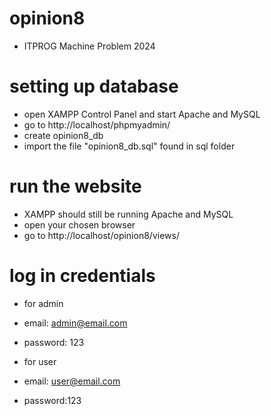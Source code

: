 # opinion8 
- ITPROG Machine Problem 2024

# setting up database
- open XAMPP Control Panel and start Apache and MySQL
- go to http://localhost/phpmyadmin/ 
- create opinion8_db 
- import the file "opinion8_db.sql" found in sql folder 

# run the website
- XAMPP should still be running Apache and MySQL
- open your chosen browser
- go to http://localhost/opinion8/views/

# log in credentials
- for admin
- email: admin@email.com
- password: 123

- for user 
- email: user@email.com
- password:123
